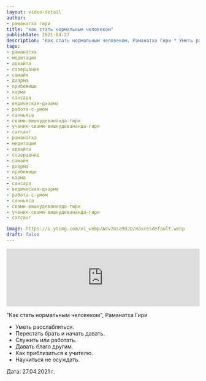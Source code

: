 ```yaml
---
layout: video-detail
author:
- раманатха гири
title: "как стать нормальным человеком"
publishDate: 2021-04-27
description: "Как стать нормальным человеком, Раманатха Гири * Уметь расслабляться. * Перестать брать и начать давать. * Служить или работать. * Давать благо другим. * Как приблизиться к учителю. * Научиться не осуждать.   Дата  27.04.2021 г."
tags: 
- раманатха
- медитация
- адвайта
- созерцание
- самайя
- дхарма
- прибежище
- карма
- сансара
- ведическая-дхарма
- работа-с-умом
- санньяса
- свами-вишнудевананда-гири
- ученик-свами-вишнудевананда-гири
- сатсанг
- раманатха
- медитация
- адвайта
- созерцание
- самайя
- дхарма
- прибежище
- карма
- сансара
- ведическая-дхарма
- работа-с-умом
- санньяса
- свами-вишнудевананда-гири
- ученик-свами-вишнудевананда-гири
- сатсанг

image: https://i.ytimg.com/vi_webp/Aev2Gsa9dJQ/maxresdefault.webp
draft: false
---
```


<iframe width="100%" src="https://www.youtube.com/embed/Aev2Gsa9dJQ" frameborder="0" allowfullscreen=""></iframe> 

 "Как стать нормальным человеком", Раманатха Гири

* Уметь расслабляться.
* Перестать брать и начать давать.
* Служить или работать.
* Давать благо другим.
* Как приблизиться к учителю.
* Научиться не осуждать.

  
 Дата: 27.04.2021 г.

  

 